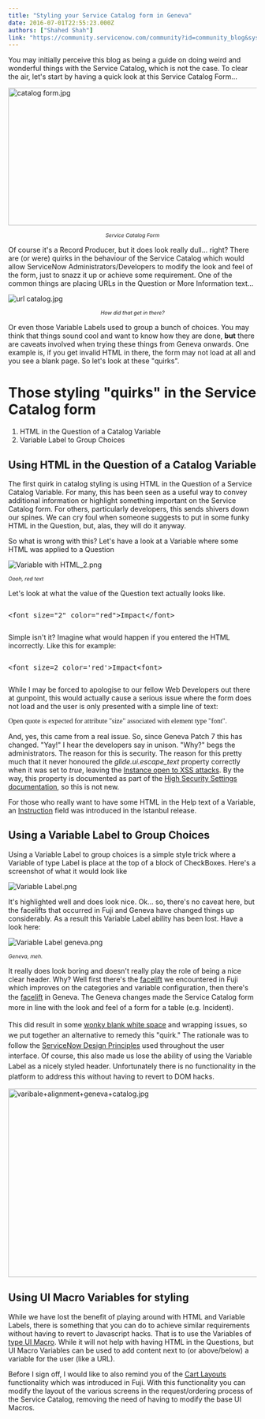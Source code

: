 ```yaml
---
title: "Styling your Service Catalog form in Geneva"
date: 2016-07-01T22:55:23.000Z
authors: ["Shahed Shah"]
link: "https://community.servicenow.com/community?id=community_blog&sys_id=b67ca2e1dbd0dbc01dcaf3231f9619c2"
---
```

<p>You may initially perceive this blog as being a guide on doing weird and wonderful things with the Service Catalog, which is not the case. To clear the air, let's start by having a quick look at this Service Catalog Form...</p><p><img   alt="catalog form.jpg" class="image-7 jive-image" src="80256586db105b04ed6af3231f96197f.iix" style="width: 620px; height: 279px; display: block; margin-left: auto; margin-right: auto;"/></p><p style="text-align: center;"><span style="font-size: 8pt;"><em>Service Catalog Form</em></span></p><p style="text-align: center;"></p><p>Of course it's a Record Producer, but it does look really dull... right? There are (or were) quirks in the behaviour of the Service Catalog which would allow ServiceNow Administrators/Developers to modify the look and feel of the form, just to snazz it up or achieve some requirement. One of the common things are placing URLs in the Question or More Information text...</p><p><img   alt="url catalog.jpg" class="image-8 jive-image" src="630f948edbdc9704ed6af3231f9619c3.iix" style="height: auto; display: block; margin-left: auto; margin-right: auto;"/></p><p style="text-align: center;"><span style="font-size: 8pt;"><em>How did that get in there?</em></span></p><p></p><p>Or even those Variable Labels used to group a bunch of choices. You may think that things sound cool and want to know how they are done, <strong>but</strong> there are caveats involved when trying these things from Geneva onwards. One example is, if you get invalid HTML in there, the form may not load at all and you see a blank page. So let's look at these "quirks".</p><p></p><h1>Those styling "quirks" in the Service Catalog form</h1><ol><li>HTML in the Question of a Catalog Variable</li><li>Variable Label to Group Choices</li></ol><p></p><h2>Using HTML in the Question of a Catalog Variable</h2><p>The first quirk in catalog styling is using HTML in the Question of a Service Catalog Variable. For many, this has been seen as a useful way to convey additional information or highlight something important on the Service Catalog form. For others, particularly developers, this sends shivers down our spines. We can cry foul when someone suggests to put in some funky HTML in the Question, but, alas, they will do it anyway. <span __jive_emoticon_name="cry" __jive_macro_name="emoticon" class="jive_emote jive_macro" data-renderedposition="916.4000244140625_353.7833251953125_16_16" src="/8.0.4.21bdc7e/images/emoticons/cry.png"></span></p><p></p><p>So what is wrong with this? Let's have a look at a Variable where some HTML was applied to a Question</p><p><img   alt="Variable with HTML_2.png" class="image-4 jive-image" src="4824f482db1cdfc068c1fb651f9619e8.iix" style="height: auto;"/></p><p><span style="font-size: 8pt;"><em>Oooh, red text</em></span></p><p></p><p>Let's look at what the value of the Question text actually looks like.</p><pre __default_attr="php" __jive_macro_name="code" class="jive_macro_code _jivemacro_uid_14678146227623676 jive_text_macro" data-renderedposition="1121.6500244140625_8_1192_16" jivemacro_uid="_14678146227623676"><p>&lt;font size="2" color="red"&gt;Impact&lt;/font&gt;</p></pre><p></p><p>Simple isn't it? Imagine what would happen if you entered the HTML incorrectly. Like this for example:</p><pre __default_attr="php" __jive_macro_name="code" class="jive_macro_code _jivemacro_uid_14678146450229257 jive_text_macro" data-renderedposition="1179.6500244140625_8_1192_16" jivemacro_uid="_14678146450229257"><p>&lt;font size=2 color='red'&gt;Impact&lt;font&gt;</p></pre><p></p><p>While I may be forced to apologise to our fellow Web Developers out there at gunpoint, this would actually cause a serious issue where the form does not load and the user is only presented with a simple line of text:</p><p><span style="font-family: 'times new roman', times;">Open quote is expected for attribute "size" associated with element type "font".</span></p><p></p><p>And, yes, this came from a real issue. So, since Geneva Patch 7 this has changed. "Yay!" I hear the developers say in unison. "Why?" begs the administrators. The reason for this is security. The reason for this pretty much that it never honoured the <em>glide.ui.escape_text</em> property correctly when it was set to <em>true</em>, leaving the <a title="i.service-now.com/kb_view.do?sysparm_article=KB0562895" href="https://hi.service-now.com/kb_view.do?sysparm_article=KB0562895">Instance open to XSS attacks</a>. By the way, this property is documented as part of the <a title="ocs.servicenow.com/bundle/geneva-servicenow-platform/page/administer/security/reference/r_HighSecuritySettingsProperties.html" href="https://docs.servicenow.com/bundle/geneva-servicenow-platform/page/administer/security/reference/r_HighSecuritySettingsProperties.html">High Security Settings documentation</a>, so this is not new.</p><p></p><p>For those who really want to have some HTML in the Help text of a Variable, an <a title="ocs.servicenow.com/bundle/istanbul-it-service-management/page/product/service-catalog-management/task/t_CreateAVariableForACatalogItem.html" href="https://docs.servicenow.com/bundle/istanbul-it-service-management/page/product/service-catalog-management/task/t_CreateAVariableForACatalogItem.html">Instruction</a> field was introduced in the Istanbul release.</p><p></p><h2>Using a Variable Label to Group Choices</h2><p>Using a Variable Label to group choices is a simple style trick where a Variable of type Label is place at the top of a block of CheckBoxes. Here's a screenshot of what it would look like</p><p><img   alt="Variable Label.png" class="image-5 jive-image" src="b9a3d4cadb141f048c8ef4621f9619df.iix" style="height: auto;"/></p><p>It's highlighted well and does look nice. Ok... so, there's no caveat here, but the facelifts that occurred in Fuji and Geneva have changed things up considerably. As a result this Variable Label ability has been lost. Have a look here:</p><p><img   alt="Variable Label geneva.png" class="image-6 jive-image" src="3f673ff9dbdc9b048c8ef4621f961939.iix" style="height: auto;"/></p><p><span style="font-size: 8pt;"><em>Geneva, meh.</em></span></p><p></p><p>It really does look boring and doesn't really play the role of being a nice clear header. Why? Well first there's the <a title="" _jive_internal="true" href="/community/service-management/service-catalog/blog/2016/01/13/checkout-the-ui16-updates-to-service-catalog">facelift</a> we encountered in Fuji which improves on the categories and variable configuration, then there's the <a title="ocs.servicenow.com/bundle/geneva-release-notes/page/release-notes/it_service_management/r_ServiceCatalogRN.html" href="https://docs.servicenow.com/bundle/geneva-release-notes/page/release-notes/it_service_management/r_ServiceCatalogRN.html">facelift</a> in Geneva. The Geneva changes<span style="line-height: 1.5;"> made the Service Catalog form more in line with the look and feel of a form for a table (e.g. Incident). </span></p><p></p><p><span style="line-height: 1.5;">This did result in some </span><a title="" _jive_internal="true" href="/community/service-management/service-catalog/blog/2016/05/04/geneva-alignment-issues-for-variable-sets-in-the-service-catalog" style="line-height: 1.5;">wonky blank white space</a><span style="line-height: 1.5;"> and wrapping issues, so we put together an alternative to remedy this "quirk." The rationale was to follow the </span><a title="tyleguide.service-now.com/" href="https://styleguide.service-now.com/" style="line-height: 1.5;">ServiceNow Design Principles</a><span style="line-height: 1.5;"> used throughout the user interface. Of course, this also made us lose the ability of using the Variable Label as a nicely styled header. Unfortunately there is no functionality in the platform to address this without having to revert to DOM hacks.</span></p><p><img   alt="varibale+alignment+geneva+catalog.jpg" class="image-1 jive-image" src="eb0a518edbd8d344e9737a9e0f961954.iix" style="width: 620px; height: 382px; display: block; margin-left: auto; margin-right: auto;"/></p><p></p><h2>Using UI Macro Variables for styling</h2><p>While we have lost the benefit of playing around with HTML and Variable Labels, there is something that you can do to achieve similar requirements without having to revert to Javascript hacks. That is to use the Variables of <a title="ocs.servicenow.com/bundle/helsinki-it-service-management/page/product/service-catalog-management/reference/r_VariableTypes.html" href="https://docs.servicenow.com/bundle/helsinki-it-service-management/page/product/service-catalog-management/reference/r_VariableTypes.html">type UI Macro</a>. While it will not help with having HTML in the Questions, but UI Macro Variables can be used to add content next to (or above/below) a variable for the user (like a URL).</p><p></p><p>Before I sign off, I would like to also remind you of the <a title="ocs.servicenow.com/bundle/geneva-it-service-management/page/product/service_catalog_management/concept/c_ConfigureCartLayout.html" href="https://docs.servicenow.com/bundle/geneva-it-service-management/page/product/service_catalog_management/concept/c_ConfigureCartLayout.html">Cart Layouts</a> functionality which was introduced in Fuji. With this functionality you can modify the layout of the various screens in the request/ordering process of the Service Catalog, removing the need of having to modify the base UI Macros.</p>